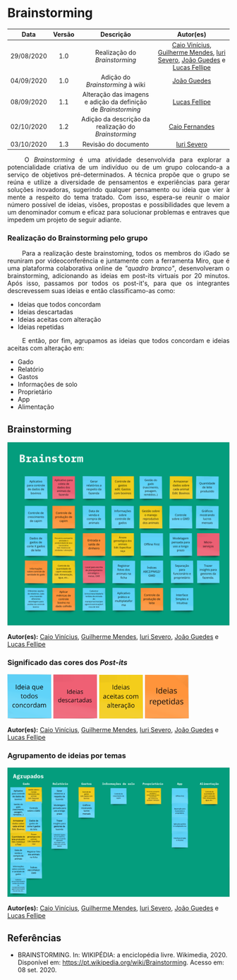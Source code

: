 # Brainstorming
|    Data    | Versão |         Descrição         |           Autor(es)           |
| :--------: | :----: | :-----------------------: | :---------------------------: |
| 29/08/2020 |  1.0   | Realização do <i>Brainstorming</i> |[Caio Vinícius](https://github.com/caiovfernandes), [Guilherme Mendes](https://github.com/guilherme-mendes), [Iuri Severo](https://github.com/iurisevero), [João Guedes](https://github.com/sudjoao) e [Lucas Fellipe](https://github.com/lucasfcm9) |
| 04/09/2020 |  1.0   | Adição do <i>Brainstorming</i> à wiki |[João Guedes](https://github.com/sudjoao)|
| 08/09/2020 |  1.1   | Alteração das imagens e adição da definição de <i>Brainstorming</i> | [Lucas Fellipe](https://github.com/lucasfcm9)
| 02/10/2020 |  1.2   | Adição da descrição da realização do <i>Brainstorming</i> | [Caio Fernandes](https://github.com/caiovfernandes)
| 03/10/2020 |  1.3   | Revisão do documento | [Iuri Severo](https://github.com/iurisevero)

<p align="justify"> &emsp;&emsp; O <i>Brainstorming</i> é uma atividade desenvolvida para explorar a potencialidade criativa de um indivíduo ou de um grupo colocando-a a serviço de objetivos pré-determinados. A técnica propõe que o grupo se reúna e utilize a diversidade de pensamentos e experiências para gerar soluções inovadoras, sugerindo qualquer pensamento ou ideia que vier à mente a respeito do tema tratado. Com isso, espera-se reunir o maior número possível de ideias, visões, propostas e possibilidades que levem a um denominador comum e eficaz para solucionar problemas e entraves que impedem um projeto de seguir adiante.</p>

### Realização do Brainstorming pelo grupo
<p align="justify"> &emsp;&emsp; Para a realização deste brainstoming, todos os membros do iGado se reuniram por videoconferência e juntamente com a ferramenta Miro, que é uma plataforma colaborativa online de <i>"quadro branco"</i>, desenvolveram o brainstorming, adicionando as ideias em post-its virtuais por 20 minutos.
Após isso, passamos por todos os post-it's, para que os integrantes descrevessem suas ideias e então classificamo-as como:</p>

- Ideias que todos concordam<br>
- Ideias descartadas<br>
- Ideias aceitas com alteração<br>
- Ideias repetidas<br>

<p align="justify"> &emsp;&emsp; E então, por fim, agrupamos as ideias que todos concordam e ideias aceitas com alteração em: </p>

- Gado<br>
- Relatório<br>
- Gastos<br>
- Informações de solo<br>
- Proprietário<br>
- App<br>
- Alimentação<br>

## Brainstorming

<img src="docs/Assets/Img/Artefacts/Brainstorming.png">

**Autor(es):** [Caio Vinícius](https://github.com/caiovfernandes), [Guilherme Mendes](https://github.com/guilherme-mendes), [Iuri Severo](https://github.com/iurisevero), [João Guedes](https://github.com/sudjoao) e [Lucas Fellipe](https://github.com/lucasfcm9)

### Significado das cores dos *Post-its*

<img src="docs/Assets/Img/Artefacts/BrainstormingColor1.png" width=100px>
<img src="docs/Assets/Img/Artefacts/BrainstormingColor2.png" width=100px>
<img src="docs/Assets/Img/Artefacts/BrainstormingColor3.png" width=100px>
<img src="docs/Assets/Img/Artefacts/BrainstormingColor4.png" width=100px>

**Autor(es):** [Caio Vinícius](https://github.com/caiovfernandes), [Guilherme Mendes](https://github.com/guilherme-mendes), [Iuri Severo](https://github.com/iurisevero), [João Guedes](https://github.com/sudjoao) e [Lucas Fellipe](https://github.com/lucasfcm9)

### Agrupamento de ideias por temas

<img src="docs/Assets/Img/Artefacts/BrainstormingGroup.png">

**Autor(es):** [Caio Vinícius](https://github.com/caiovfernandes), [Guilherme Mendes](https://github.com/guilherme-mendes), [Iuri Severo](https://github.com/iurisevero), [João Guedes](https://github.com/sudjoao) e [Lucas Fellipe](https://github.com/lucasfcm9)

## Referências
* BRAINSTORMING. In: WIKIPÉDIA: a enciclopédia livre. Wikimedia, 2020. Disponível em: <https://pt.wikipedia.org/wiki/Brainstorming>. Acesso em: 08 set. 2020.